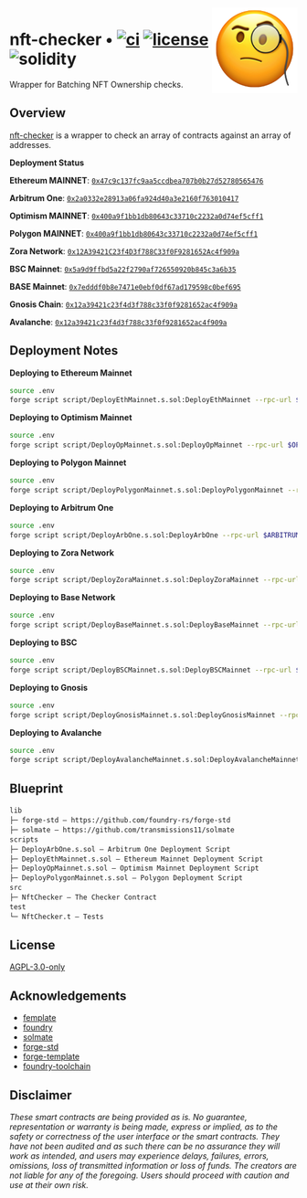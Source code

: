 <img align="right" width="150" height="150" top="100" src="./assets/face-with-monocle.png">

# nft-checker • [![ci](https://github.com/rainbow-me/nft-checker/actions/workflows/ci.yml/badge.svg)](https://github.com/rainbow-me/nft-checker/actions/workflows/ci.yml) [![license](https://img.shields.io/badge/License-Apache_3.0-blue.svg?label=license)](https://opensource.org/licenses/Apache-3.0) ![solidity](https://img.shields.io/badge/solidity-^0.8.15-lightgrey)

Wrapper for Batching NFT Ownership checks.


## Overview

[nft-checker](https://github.com/rainbow-me/nft-checker) is a wrapper to check an array of contracts against an array of addresses.

**Deployment Status**

**Ethereum MAINNET**: [`0x47c9c137fc9aa5ccdbea707b0b27d52780565476`](https://etherscan.io/address/0x47c9c137fc9aa5ccdbea707b0b27d52780565476)

**Arbitrum One**: [`0x2a0332e28913a06fa924d40a3e2160f763010417`](https://arbiscan.io/address/0x2a0332e28913a06fa924d40a3e2160f763010417)

**Optimism MAINNET**: [`0x400a9f1bb1db80643c33710c2232a0d74ef5cff1`](https://optimistic.etherscan.io/address/0x400a9f1bb1db80643c33710c2232a0d74ef5cff1)

**Polygon MAINNET**: [`0x400a9f1bb1db80643c33710c2232a0d74ef5cff1`](https://polygonscan.com/address/0x400a9f1bb1db80643c33710c2232a0d74ef5cff1)

**Zora Network**: [`0x12A39421C23f4D3f788C33f0F9281652Ac4f909a`](https://explorer.zora.energy/address/0x12A39421C23f4D3f788C33f0F9281652Ac4f909a)

**BSC Mainnet**: [`0x5a9d9ffbd5a22f2790af726550920b845c3a6b35`](https://bscscan.com/address/0x5a9d9ffbd5a22f2790af726550920b845c3a6b35)

**BASE Mainnet**: [`0x7edddf0b8e7471e0ebf0df67ad179598c0bef695`](https://basescan.org/address/0x7edddf0b8e7471e0ebf0df67ad179598c0bef695)

**Gnosis Chain**: [`0x12a39421c23f4d3f788c33f0f9281652ac4f909a`](https://gnosisscan.io/address/0x12a39421c23f4d3f788c33f0f9281652ac4f909a)

**Avalanche**: [`0x12a39421c23f4d3f788c33f0f9281652ac4f909a`](https://snowtrace.io/address/0x12a39421c23f4d3f788c33f0f9281652ac4f909a)


## Deployment Notes

**Deploying to Ethereum Mainnet**
```bash
source .env
forge script script/DeployEthMainnet.s.sol:DeployEthMainnet --rpc-url $ETHEREUM_MAINNET --private-key $DEPLOYER_PRIVATE_KEY --broadcast --verify --etherscan-api-key $ETHERSCAN_API_KEY_MAINNET -vvvv
```

**Deploying to Optimism Mainnet**
```bash
source .env
forge script script/DeployOpMainnet.s.sol:DeployOpMainnet --rpc-url $OPTIMISM_MAINNET --private-key $DEPLOYER_PRIVATE_KEY --broadcast --verify --etherscan-api-key $ETHERSCAN_API_KEY_OPTIMISM -vvvv
```

**Deploying to Polygon Mainnet**
```bash
source .env
forge script script/DeployPolygonMainnet.s.sol:DeployPolygonMainnet --rpc-url $POLYGON_MAINNET --private-key $DEPLOYER_PRIVATE_KEY --broadcast --verify --etherscan-api-key $ETHERSCAN_API_KEY_POLYGON -vvvv
```

**Deploying to Arbitrum One**
```bash
source .env
forge script script/DeployArbOne.s.sol:DeployArbOne --rpc-url $ARBITRUM_ONE --private-key $DEPLOYER_PRIVATE_KEY --broadcast --verify --etherscan-api-key $ETHERSCAN_API_KEY_ABRITRUM -vvvv
```

**Deploying to Zora Network**
```bash
source .env
forge script script/DeployZoraMainnet.s.sol:DeployZoraMainnet --rpc-url $ZORA_MAINNET --private-key $DEPLOYER_PRIVATE_KEY --broadcast -vvvv
```

**Deploying to Base Network**
```bash
source .env
forge script script/DeployBaseMainnet.s.sol:DeployBaseMainnet --rpc-url $BASE_MAINNET --private-key $DEPLOYER_PRIVATE_KEY --broadcast -vvvv
```

**Deploying to BSC**
```bash
source .env
forge script script/DeployBSCMainnet.s.sol:DeployBSCMainnet --rpc-url $BSC_MAINNET --private-key $DEPLOYER_PRIVATE_KEY --broadcast --verify --etherscan-api-key $ETHERSCAN_API_KEY_BSC -vvvv
```

**Deploying to Gnosis**
```bash
source .env
forge script script/DeployGnosisMainnet.s.sol:DeployGnosisMainnet --rpc-url $GNOSIS_MAINNET --private-key $DEPLOYER_PRIVATE_KEY --broadcast --verify --etherscan-api-key $ETHERSCAN_API_KEY_GNOSIS -vvvv
```

**Deploying to Avalanche**
```bash
source .env
forge script script/DeployAvalancheMainnet.s.sol:DeployAvalancheMainnet --rpc-url $AVALANCHE_MAINNET --private-key $DEPLOYER_PRIVATE_KEY --broadcast --verify --etherscan-api-key $ETHERSCAN_API_KEY_AVALANCHE -vvvv
```

## Blueprint

```ml
lib
├─ forge-std — https://github.com/foundry-rs/forge-std
├─ solmate — https://github.com/transmissions11/solmate
scripts
├─ DeployArbOne.s.sol — Arbitrum One Deployment Script
├─ DeployEthMainnet.s.sol — Ethereum Mainnet Deployment Script
├─ DeployOpMainnet.s.sol — Optimism Mainnet Deployment Script
├─ DeployPolygonMainnet.s.sol — Polygon Deployment Script
src
├─ NftChecker — The Checker Contract
test
└─ NftChecker.t — Tests
```


## License

[AGPL-3.0-only](https://github.com/rainbow-me/nft-checker/blob/main/LICENSE)


## Acknowledgements

- [femplate](https://github.com/abigger87/femplate)
- [foundry](https://github.com/foundry-rs/foundry)
- [solmate](https://github.com/Rari-Capital/solmate)
- [forge-std](https://github.com/brockelmore/forge-std)
- [forge-template](https://github.com/foundry-rs/forge-template)
- [foundry-toolchain](https://github.com/foundry-rs/foundry-toolchain)


## Disclaimer

_These smart contracts are being provided as is. No guarantee, representation or warranty is being made, express or implied, as to the safety or correctness of the user interface or the smart contracts. They have not been audited and as such there can be no assurance they will work as intended, and users may experience delays, failures, errors, omissions, loss of transmitted information or loss of funds. The creators are not liable for any of the foregoing. Users should proceed with caution and use at their own risk._
